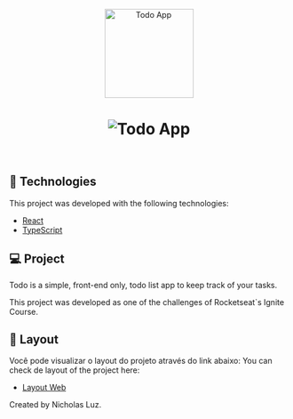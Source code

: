<p align="center">
  <img alt="Todo App" src="https://user-images.githubusercontent.com/101582254/178040838-17eddbc3-dbbc-4a68-9b89-ed1897f4b2ee.png" width="160px">
</p>

<h1 align="center">
    <img alt="Todo App" src="https://user-images.githubusercontent.com/101582254/178043142-1cd7a533-86dd-48c8-9aa6-ef0ba6a1f270.png" style="max-width: 100%" />
</h1>

<br>

## 🧪 Technologies

This project was developed with the following technologies:

- [React](https://reactjs.org)
- [TypeScript](https://www.typescriptlang.org/)

## 💻 Project

Todo is a simple, front-end only, todo list app to keep track of your tasks.

This project was developed as one of the challenges of Rocketseat`s Ignite Course.

## 🔖 Layout

Você pode visualizar o layout do projeto através do link abaixo:
You can check de layout of the project here:

- [Layout Web](https://www.figma.com/file/0n0zDN7zbzhRbaEO74Xesx/ToDo-List/duplicate) 

Created by Nicholas Luz.
